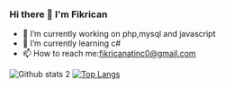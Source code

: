### Hi there 👋 I'm Fikrican

- 🔭 I’m currently working on php,mysql and javascript
- 🌱 I’m currently learning c#
- 📫 How to reach me:fikricanatinc0@gmail.com

![Github stats 2](https://github-readme-stats.vercel.app/api?username=fatinc&show_icons=true&theme=radical)
[![Top Langs](https://github-readme-stats.vercel.app/api/top-langs/?username=fatinc&layout=compact)](https://github.com/anuraghazra/github-readme-stats)
